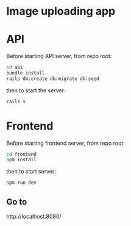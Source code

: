 # Image uploading app
# API
Before starting API server, from repo root:
```bash
cd api
bundle install
rails db:create db:migrate db:seed
```
then to start the server:
```bash
rails s
```
# Frontend
Before starting frontend server, from repo root:
```bash
cd frontend
npm install
```
then to start server:
```bash
npm run dev
```
## Go to
http://localhost:8080/
